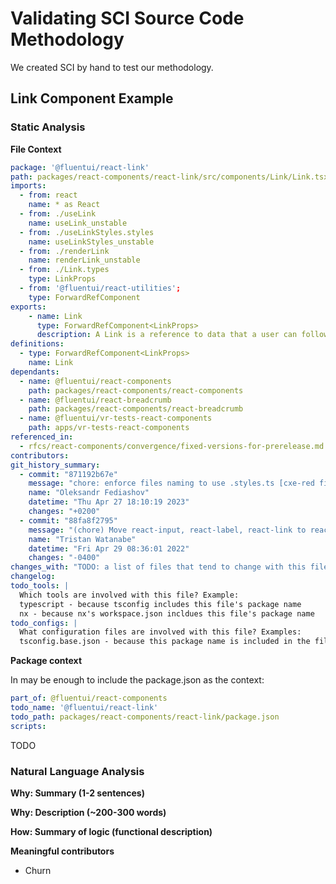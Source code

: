 # Validating SCI Source Code Methodology

We created SCI by hand to test our methodology.

## Link Component Example

### Static Analysis

**File Context**

```yaml
package: '@fluentui/react-link'
path: packages/react-components/react-link/src/components/Link/Link.tsx
imports:
  - from: react
    name: * as React
  - from: ./useLink
    name: useLink_unstable
  - from: ./useLinkStyles.styles
    name: useLinkStyles_unstable
  - from: ./renderLink
    name: renderLink_unstable
  - from: ./Link.types
    type: LinkProps
  - from: '@fluentui/react-utilities';
    type: ForwardRefComponent
exports:
    - name: Link
      type: ForwardRefComponent<LinkProps>
      description: A Link is a reference to data that a user can follow by clicking or tapping it.
definitions:
  - type: ForwardRefComponent<LinkProps>
    name: Link
dependants:
  - name: @fluentui/react-components
    path: packages/react-components/react-components
  - name: @fluentui/react-breadcrumb
    path: packages/react-components/react-breadcrumb
  - name: @fluentui/vr-tests-react-components
    path: apps/vr-tests-react-components
referenced_in:
  - rfcs/react-components/convergence/fixed-versions-for-prerelease.md
contributors:
git_history_summary:
  - commit: "871192b67e"
    message: "chore: enforce files naming to use .styles.ts [cxe-red files] (#27710)"
    name: "Oleksandr Fediashov"
    datetime: "Thu Apr 27 18:10:19 2023"
    changes: "+0200"
  - commit: "88fa8f2795"
    message: "(chore) Move react-input, react-label, react-link to react-components subfolder (#22694)"
    name: "Tristan Watanabe"
    datetime: "Fri Apr 29 08:36:01 2022"
    changes: "-0400"
changes_with: "TODO: a list of files that tend to change with this file"
changelog:
todo_tools: |
  Which tools are involved with this file? Example:
  typescript - because tsconfig includes this file's package name
  nx - because nx's workspace.json incldues this file's package name
todo_configs: |
  What configuration files are involved with this file? Examples:
  tsconfig.base.json - because this package name is included in the file, and its file is included in the tsconfig's include list or pattern when executing
```

**Package context**

In may be enough to include the package.json as the context:

```yaml
part_of: @fluentui/react-components
todo_name: '@fluentui/react-link'
todo_path: packages/react-components/react-link/package.json
scripts:
```

TODO

### Natural Language Analysis

**Why: Summary (1-2 sentences)**

**Why: Description (~200-300 words)**

**How: Summary of logic (functional description)**

**Meaningful contributors**

- Churn
